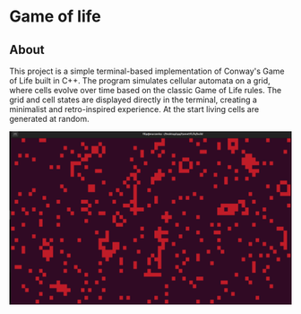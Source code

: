 # Game of life

## About
This project is a simple terminal-based implementation of Conway's Game of Life built in C++. The program simulates cellular automata on a grid, where cells evolve over time based on the classic Game of Life rules. The grid and cell states are displayed directly in the terminal, creating a minimalist and retro-inspired experience. At the start living cells are generated at random.

![project image](https://github.com/filipjarzyna/GameOfLife/blob/main/image.png?raw=true)
